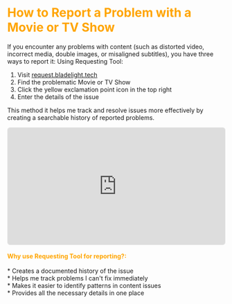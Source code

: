 # <span style="color:orange">How to Report a Problem with a Movie or TV Show</span>
If you encounter any problems with content (such as distorted video, incorrect media, double images, or misaligned subtitles), you have three ways to report it:
Using Requesting Tool:

1. Visit [request.bladelight.tech](https://request.bladelight.tech)
2. Find the problematic Movie or TV Show
3. Click the yellow exclamation point icon in the top right
4. Enter the details of the issue

This method it helps me track and resolve issues more effectively by creating a searchable history of reported problems.

<div style="position:relative;height:0;width:100%;overflow:hidden;z-index:99999;border-radius:6px;box-sizing:border-box;border:1px solid #e7e7e7;padding-bottom:calc(47.44525547% + 31px)"><iframe src="https://www.guidejar.com/embed/5ffd99b6-cbb3-484f-b032-5876b8033a97?type=1&controls=on" width="100%" height="100%" style="position:absolute;inset:0" allowfullscreen frameborder="0"></iframe></div><br>
<b><span style="color:orange">Why use Requesting Tool for reporting?:</span></b>
<br>
<br>
  * Creates a documented history of the issue<br>
  * Helps me track problems I can't fix immediately<br>
  * Makes it easier to identify patterns in content issues<br>
  * Provides all the necessary details in one place
